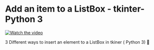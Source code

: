 # Add an item to a ListBox - tkinter- Python 3

[![Watch the video](https://img.youtube.com/vi/9bCH5ouQKBM/hqdefault.jpg)](https://youtu.be/9bCH5ouQKBM)

3 Different ways to insert an element to a ListBox in tkiner ( Python 3) 🙂

